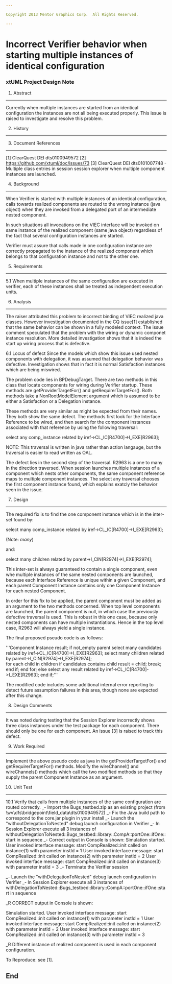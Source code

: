 ```yaml
---

Copyright 2013 Mentor Graphics Corp.  All Rights Reserved.

---
```


# Incorrect Verifier behavior when starting multiple instances of identical configuration
### xtUML Project Design Note


1. Abstract
-----------
Currently when multiple instances are started from an identical configuration
the instances are not all being executed properly.   This issue is raised to
investigate and resolve this problem.

2. History
----------

3. Document References
----------------------
[1] ClearQuest DEI dts0100949572
[2] https://github.com/xtuml/doc/issues/73
[3] ClearQuest DEI dts0101007748 - Multiple class entries in session session
    explorer when multiple component instances are launched.

4. Background
-------------
When Verifier is started with multiple instances of an identical configuration, 
calls towards realized components are routed to the wrong instance 
(java object) when they are invoked from a delegated port of an intermediate 
nested component. 

In such situations all invocations on the VIEC interface will be invoked on 
same instance of the realized component (same java object) regardless of the 
fact that several configuration instances are started. 

Verifier must assure that calls made in one configuration instance are 
correctly propagated to the instance of the realized component which belongs to 
that configuration instance and not to the other one.

5. Requirements
---------------
5.1 When multiple instances of the same configuration are executed in verifier,
    each of these instances shall be treated as independent execution units.


6. Analysis
-----------
The raiser attributed this problem to incorrect binding of VIEC realized java
classes. However investigation documented in the CQ issue[1] established that
the same behavior can be shown in a fully modeled context. The issue comment
speculated that the problem with the wiring or dynamic componet instance
resolution. More detailed investigation shows that it is indeed the start up
wiring process that is defective.

6.1 Locus of defect
Since the models which show this issue used nested components with delegation,
it was assumed that delegation behavior was defective. Investigation shows
that in fact it is normal Satisfaction instances which are being miswired.

The problem code lies in BPDebugTarget. There are two methods in this class
that locate components for wiring during Verifier startup. These methods are
getProviderTargetFor() and getRequirerTargetFor(). Both methods take a
NonRootModelElement argument which is assumed to be either a Satisfaction or
a Delegation instance.

These methods are very similar as might be expected from their names. They both
show the same defect. The methods first look for the Interface Reference to be
wired, and then search for the component instances associated with that
reference by using the following traversal:

select any comp_instance related by iref->CL_IC[R4700]->I_EXE[R2963];

NOTE: This traversal is written in java rather than action langauge, but the
traversal is easier to read written as OAL.

The defect lies in the second step of the traversal. R2963 is a one to many in
the direction traversed. When session launches multiple instances of a
component which nests other components, the same component reference maps to
multiple component instances. The select any traversal chooses the first
component instance found, which explains exatcly the behavior seen in the
issue.

7. Design
---------
The required fix is to find the one component instance which is in the
inter-set found by:

select many comp_instance related by iref->CL_IC[R4700]->I_EXE[R2963];

(Note: _many_)

and:

select many children related by parent->I_CIN[R2974]->I_EXE[R2974];

This inter-set is always guaranteed to contain a single component, even whe
multiple instances of the same nested components are launched, because each
Interface Reference is unique within a given Component, and each parent
Component Instance contains only one Component Instance for each nested
Component.

In order for this fix to be applied, the parent component must be added as
an argument to the two methods concerned. When top level components are
launched, the parent component is null, in which case the previously
defective traversal is used. This is robust in this one case, because only
nested components can have multiple instantiations. Hence in the top level
case, R2963 will always yield a single instance.

The final proposed pseudo code is as follows:

'''Component Instance result;
if not_empty parent
  select many candidates related by iref->CL_IC[R4700]->I_EXE[R2963];
  select many children related by parent->I_CIN[R2974]->I_EXE[R2974];  
  for each child in children
    if candidates contains child
      result = child;
      break;
    end if;
  end for;
else
  select any result related by iref->CL_IC[R4700]->I_EXE[R2963];
end if;'''

The modified code includes some additional internal error reporting to detect
future assumption failures in this area, though none are expected after this
change.

8. Design Comments
------------------
It was noted during testing that the Session Explorer incorrectly shows three
class instances under the test package for each component. There should only
be one for each component. An issue [3] is raised to track this defect.

9. Work Required
----------------
Implement the above pseudo code as java in the getProviderTargetFor() and
getRequirerTargetFor() methods. Modify the wireChannel() and wireChannels()
methods which call the two modified methods so that they supply the parent
Component Instance as an argument.

10. Unit Test
------------
10.1 Verify that calls from multiple instances of the same configuration are 
     routed correctly.
_- Import the Bugs_testbed.zip as an existing project 
   (from \\wv\dfs\bridgepoint\field_data\dts0100949572)
_- Fix the Java build path to correspond to the core.jar plugin in your install
_- Launch the "withoutDelegationToNested" debug launch configuration in Verifier
_- In Session Explorer execute all 3 instances of 
   withoutDelegationToNested::Bugs_testbed::library::CompA::portOne::ifOne::start 
   in sequence
_- Correct output in Console is shown:
   Simulation started.
   User invoked interface message: start
   CompRealized::init called on instance(1) with parameter instId = 1
   User invoked interface message: start
   CompRealized::init called on instance(2) with parameter instId = 2
   User invoked interface message: start
   CompRealized::init called on instance(3) with parameter instId = 3
_- Terminate the Verifier session

_- Launch the "withDelegationToNested" debug launch configuration in Verifier
_- In Session Explorer execute all 3 instances of 
   withDelegationToNested::Bugs_testbed::library::CompA::portOne::ifOne::start in sequence
   
_R CORRECT output in Console is shown:
   
   Simulation started.
   User invoked interface message: start
   CompRealized::init called on instance(1) with parameter instId = 1
   User invoked interface message: start
   CompRealized::init called on instance(2) with parameter instId = 2
   User invoked interface message: start
   CompRealized::init called on instance(3) with parameter instId = 3
   
_R Different instance of realized component is used in each component 
   configuration.



To Reproduce: see [1].

End
---

